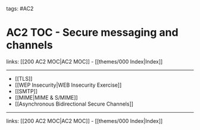tags: #AC2

# AC2 TOC - Secure messaging and channels

links:  [[200 AC2 MOC|AC2 MOC]] - [[themes/000 Index|Index]]

---

- [[TLS]]
- [[WEP Insecurity|WEB Insecurity Exercise]]
- [[SMTP]]
- [[MIME|MIME & S/MIME]]
- [[Asynchronous Bidirectional Secure Channels]]

---
links:  [[200 AC2 MOC|AC2 MOC]] - [[themes/000 Index|Index]]